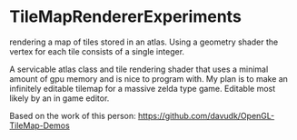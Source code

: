 # TileMapRendererExperiments
rendering a map of tiles stored in an atlas. Using a geometry shader the vertex for each tile consists of a single integer.

A servicable atlas class and tile rendering shader that uses a minimal amount of gpu memory and is nice to program with. My plan is to make an infinitely editable tilemap for a massive zelda type game. Editable most likely by an in game editor.

Based on the work of this person:
https://github.com/davudk/OpenGL-TileMap-Demos
